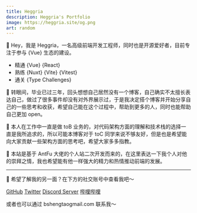 ```yaml
---
title: Heggria
description: Heggria's Portfolio
image: https://heggria.site/og.png
art: random
---
```


👋 Hey，我是 Heggria，一名高级前端开发工程师，同时也是开源爱好者，目前专注于参与 {Vue} 生态的建设。

- 精通 {Vue} {React}
- 熟练 {Nuxt} {Vite} {Vitest}
- 通关 {Type Challenges}

🧐 转眼间，毕业已过三年，回头想想自己居然没有一个博客，自己确实不太擅长表达自己，做过了很多事件却没有对外界展示过，于是我决定搭个博客并开始分享自己的一些思考和收获，希望自己能在这个过程中，帮助到更多的人，同时也能帮助自己更加 open。

🥰 本人在工作中一直是做 toB 业务的，对代码架构方面的理解和技术栈的选择一直是我所追求的，所以可能本博客对于 toC 同学来说不够友好，但是也是希望能向大家贡献一些架构方面的思考吧，希望大家多多指教。

🫡 本站是基于 AntFu 大佬的个人站二次开发而来的，在这里表达一下我个人对他的崇拜之情，我也希望能有他一样强大的精力和热情推动前端的发展。

<div flex-auto />

---

🫣 希望了解我的另一面？在下方的社交账号中查看我吧～

<p flex="~ gap-2 wrap" class="mt--2!">
  <a href="https://github.com/heggria" target="_blank"><span op75 i-simple-icons-github /> GitHub</a>
  <a href="https://www.twitter.com/heggria" target="_blank"><span op75 i-ri-twitter-x-fill /> Twitter</a>
  <a href="https://discord.gg/enaJ5yuY" target="_blank"><span op75 i-simple-icons-discord /> Discord Server</a>
  <a href="https://space.bilibili.com/668380" target="_blank"><span op75 i-simple-icons-bilibili /> 哔哩哔哩</a>
</p>

或者也可以通过 <span font-mono>bshengtao<span i-carbon-at/>gmail.com</span> 联系我～
